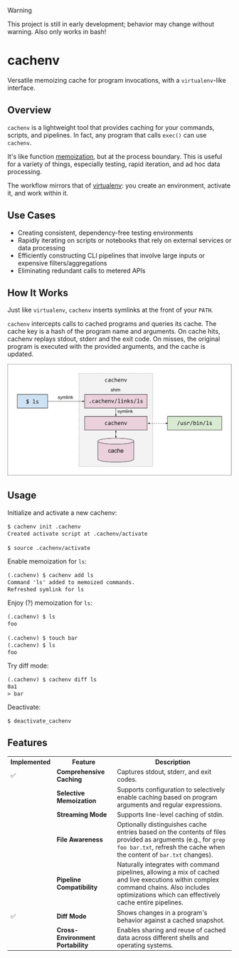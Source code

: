 > [!WARNING]
> This project is still in early development; behavior may change without warning.
> Also only works in bash!

# cachenv
Versatile memoizing cache for program invocations, with a `virtualenv`-like
interface.

## Overview
`cachenv` is a lightweight tool that provides caching for your commands,
scripts, and pipelines. In fact, any program that calls `exec()` can use `cachenv`.

It's like function [memoization](https://en.wikipedia.org/wiki/Memoization), but at
the process boundary. This is useful for a variety of things, especially testing,
rapid iteration, and ad hoc data processing.

The workflow mirrors that of [virtualenv](https://virtualenv.pypa.io/en/latest/):
you create an environment, activate it, and work within it.

## Use Cases
* Creating consistent, dependency-free testing environments
* Rapidly iterating on scripts or notebooks that rely on external services or data processing
* Efficiently constructing CLI pipelines that involve large inputs or expensive filters/aggregations
* Eliminating redundant calls to metered APIs

## How It Works
Just like `virtualenv`, `cachenv` inserts symlinks at the front of your `PATH`.

`cachenv` intercepts calls to cached programs and queries its cache.
The cache key is a hash of the program name and arguments.
On cache hits, cachenv replays stdout, stderr and the exit code.
On misses, the original program is executed with the provided arguments, and the
cache is updated.

<img src="./doc/images/cachenv.svg">

## Usage
Initialize and activate a new cachenv:
```
$ cachenv init .cachenv
Created activate script at .cachenv/activate

$ source .cachenv/activate
```

Enable memoization for `ls`:
```
(.cachenv) $ cachenv add ls
Command 'ls' added to memoized commands.
Refreshed symlink for ls
```

Enjoy (?) memoization for `ls`:
```
(.cachenv) $ ls
foo

(.cachenv) $ touch bar
(.cachenv) $ ls
foo

```

Try diff mode:
```
(.cachenv) $ cachenv diff ls
0a1
> bar
```

Deactivate:
```
$ deactivate_cachenv
```
## Features
<table>
  <tr>
    <th>Implemented</th>
    <th>Feature</th>
    <th>Description</th>
  </tr>
  <tr>
    <td>✅</td>
    <td><strong>Comprehensive Caching</strong></td>
    <td>Captures stdout, stderr, and exit codes.</td>
  </tr>
  <tr>
    <td></td>
    <td><strong>Selective Memoization</strong></td>
    <td>Supports configuration to selectively enable caching based on program
        arguments and regular expressions.</td>
  </tr>
  <tr>
    <td></td>
    <td><strong>Streaming Mode</strong></td>
    <td>Supports line-level caching of stdin.</td>
  </tr>
  <tr>
    <td></td>
    <td><strong>File Awareness</strong></td>
    <td>Optionally distinguishes cache entries based on the contents of files
        provided as arguments (e.g., for <code>grep foo bar.txt</code>, refresh
        the cache when the content of <code>bar.txt</code> changes).</td>
  </tr>
  <tr>
    <td></td>
    <td><strong>Pipeline Compatibility</strong></td>
    <td>Naturally integrates with command pipelines, allowing a mix of cached and
        live executions within complex command chains. Also includes
        optimizations which can effectively cache entire pipelines.</td>
  </tr>
  <tr>
    <td>✅</td>
    <td><strong>Diff Mode</strong></td>
    <td>Shows changes in a program's behavior against a cached snapshot.</td>
  </tr>
  <tr>
    <td></td>
    <td><strong>Cross-Environment Portability</strong></td>
    <td>Enables sharing and reuse of cached data across different shells and
        operating systems.</td>
  </tr>
</table>
